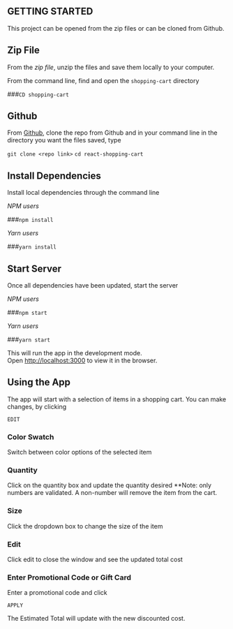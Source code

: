 
## GETTING STARTED

This project can be opened from the zip files or can be cloned from Github. 

## Zip File
From the _zip file_, unzip the files and save them locally to your computer. 

From the command line, find and open the ```shopping-cart``` directory 

###```CD shopping-cart```

## Github
From [Github](https://github.com/notthemostcommon/react-shopping-cart), clone the repo from Github and in your command line in the directory you want the files saved, type

```git clone <repo link>```
```cd react-shopping-cart```

## Install Dependencies
Install local dependencies through the command line

_NPM users_

###```npm install```

_Yarn users_

###```yarn install```

## Start Server

Once all dependencies have been updated, start the server

_NPM users_

###```npm start```

_Yarn users_

###```yarn start```

This will run the app in the development mode.<br>
Open [http://localhost:3000](http://localhost:3000) to view it in the browser.

## Using the App
The app will start with a selection of items in a shopping cart. You can make changes, by clicking 

```EDIT```

### Color Swatch
Switch between color options of the selected item

### Quantity
Click on the quantity box and update the quantity desired **Note: only numbers are validated. A non-number will remove the item from the cart. 

### Size
Click the dropdown box to change the size of the item

### Edit 
Click edit to close the window and see the updated total cost

### Enter Promotional Code or Gift Card
Enter a promotional code and click 

```APPLY```

The Estimated Total will update with the new discounted cost. 
